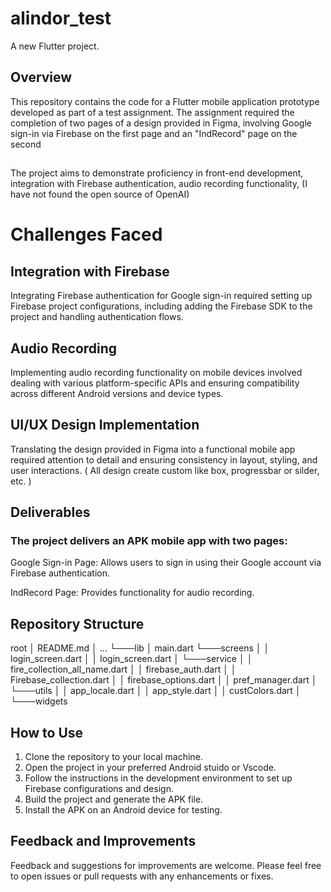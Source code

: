 # alindor_test

A new Flutter project.

## Overview
This repository contains the code for a Flutter mobile application prototype developed as part of a test assignment. The assignment required the completion of two pages of a design provided in Figma, involving Google sign-in via Firebase on the first page and an "IndRecord" page on the second 
##
The project aims to demonstrate proficiency in front-end development, integration with Firebase authentication, audio recording functionality, 
(I have not found the open source of OpenAI)

# Challenges Faced

## Integration with Firebase
Integrating Firebase authentication for Google sign-in required setting up Firebase project configurations, including adding the Firebase SDK to the project and handling authentication flows.

## Audio Recording
Implementing audio recording functionality on mobile devices involved dealing with various platform-specific APIs and ensuring compatibility across different Android versions and device types.

## UI/UX Design Implementation
Translating the design provided in Figma into a functional mobile app required attention to detail and ensuring consistency in layout, styling, and user interactions.
( All design create custom like box, progressbar or silder, etc. )

## Deliverables
### The project delivers an APK mobile app with two pages:
Google Sign-in Page: Allows users to sign in using their Google account via Firebase authentication.

IndRecord Page: Provides functionality for audio recording.

## Repository Structure



root
│   README.md
│   ...
└───lib
    │   main.dart
    └───screens
    │        │    login_screen.dart
    │        │    login_screen.dart
    │
    └───service
    │        │    fire_collection_all_name.dart
    │        │    firebase_auth.dart
    │        │    Firebase_collection.dart
    │        │    firebase_options.dart
    │        │    pref_manager.dart
    │ 
    └───utils
    │        │    app_locale.dart
    │        │    app_style.dart
    │        │    custColors.dart
    │   
    └───widgets


## How to Use
1. Clone the repository to your local machine.
2. Open the project in your preferred Android stuido or Vscode.
3. Follow the instructions in the development environment to set up Firebase configurations and design.
4. Build the project and generate the APK file.
5. Install the APK on an Android device for testing.

##  Feedback and Improvements
Feedback and suggestions for improvements are welcome. Please feel free to open issues or pull requests with any enhancements or fixes.
